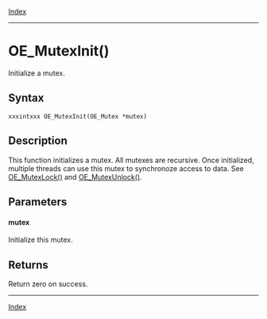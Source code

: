 [Index](index.md)

---
# OE_MutexInit()

Initialize a mutex.

## Syntax

    xxxintxxx OE_MutexInit(OE_Mutex *mutex)
## Description 

This function initializes a mutex. All mutexes are recursive. Once initialized, multiple threads can use this mutex to synchronoze access to data. See [OE_MutexLock()](thread_8h_a7d64c3e4796b8e037565f3828eebd678_1a7d64c3e4796b8e037565f3828eebd678.md) and [OE_MutexUnlock()](thread_8h_ace88edf6a4a8163d4cb6324dfc20aa7e_1ace88edf6a4a8163d4cb6324dfc20aa7e.md).



## Parameters

#### mutex

Initialize this mutex.

## Returns

Return zero on success.

---
[Index](index.md)

